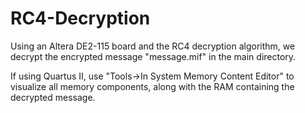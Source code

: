 # RC4-Decryption

Using an Altera DE2-115 board and the RC4 decryption algorithm, we decrypt the encrypted message "message.mif" in the main directory.

If using Quartus II, use "Tools->In System Memory Content Editor" to visualize all memory components, along with the RAM containing the decrypted message.